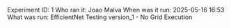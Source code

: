 Experiment ID: 1
Who ran it: Joao Malva
When was it run: 2025-05-16 16:53
What was run: EfficientNet Testing version_1 - No Grid Execution

